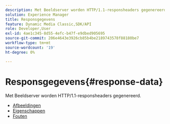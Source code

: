 ```yaml
---
description: Met Beeldserver worden HTTP/1.1-responsheaders gegenereerd.
solution: Experience Manager
title: Responsgegevens
feature: Dynamic Media Classic,SDK/API
role: Developer,User
exl-id: 4ae1c345-8d55-4efc-b47f-e9dbed905695
source-git-commit: 206e4643e3926cb85b4be2189743578f88180be7
workflow-type: tm+mt
source-wordcount: '19'
ht-degree: 0%

---
```


# Responsgegevens{#response-data}

Met Beeldserver worden HTTP/1.1-responsheaders gegenereerd.

* [Afbeeldingen](c-images.md)
* [Eigenschappen](c-properties/c-properties.md)
* [Fouten](r-errors.md)
